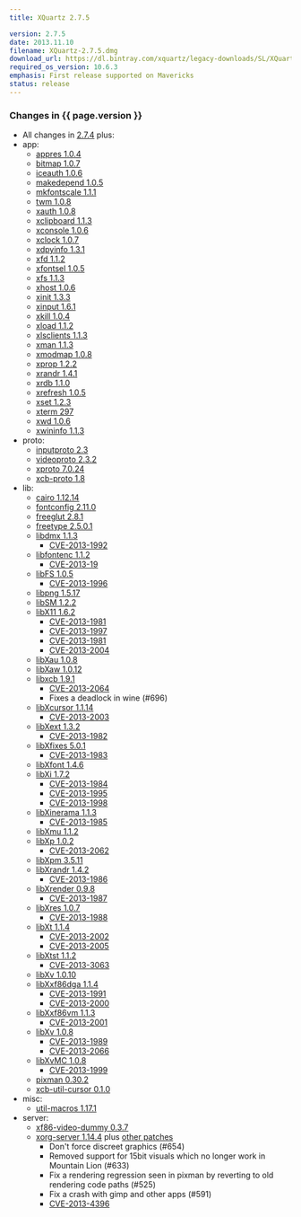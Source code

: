 ```yaml
---
title: XQuartz 2.7.5

version: 2.7.5
date: 2013.11.10
filename: XQuartz-2.7.5.dmg
download_url: https://dl.bintray.com/xquartz/legacy-downloads/SL/XQuartz-2.7.5.dmg
required_os_version: 10.6.3
emphasis: First release supported on Mavericks
status: release
---
```


### Changes in {{ page.version }} ###
  * All changes in [2.7.4](XQuartz-2.7.4.html) plus:
  * app:
    * [appres 1.0.4](https://lists.x.org/archives/xorg-announce/2013-May/002211.html)
    * [bitmap 1.0.7](https://lists.x.org/archives/xorg-announce/2013-May/002216.html)
    * [iceauth 1.0.6](https://lists.x.org/archives/xorg-announce/2013-July/002279.html)
    * [makedepend 1.0.5](https://lists.x.org/archives/xorg-announce/2013-July/002277.html)
    * [mkfontscale 1.1.1](https://lists.x.org/archives/xorg-announce/2013-July/002267.html)
    * [twm 1.0.8](https://lists.x.org/archives/xorg-announce/2013-September/002300.html)
    * [xauth 1.0.8](https://lists.x.org/archives/xorg-announce/2013-October/002336.html)
    * [xclipboard 1.1.3](https://lists.x.org/archives/xorg-announce/2013-September/002299.html)
    * [xconsole 1.0.6](https://lists.x.org/archives/xorg-announce/2013-July/002272.html)
    * [xclock 1.0.7](https://lists.x.org/archives/xorg-announce/2013-September/002310.html)
    * [xdpyinfo 1.3.1](https://lists.x.org/archives/xorg-announce/2013-May/002217.html)
    * [xfd 1.1.2](https://lists.x.org/archives/xorg-announce/2013-July/002268.html)
    * [xfontsel 1.0.5](https://lists.x.org/archives/xorg-announce/2013-May/002213.html)
    * [xfs 1.1.3](https://lists.x.org/archives/xorg-announce/2013-April/002198.html)
    * [xhost 1.0.6](https://lists.x.org/archives/xorg-announce/2013-July/002269.html)
    * [xinit 1.3.3](https://lists.x.org/archives/xorg-announce/2013-September/002312.html)
    * [xinput 1.6.1](https://lists.x.org/archives/xorg-announce/2013-September/002321.html)
    * [xkill 1.0.4](https://lists.x.org/archives/xorg-announce/2013-September/002313.html)
    * [xload 1.1.2](https://lists.x.org/archives/xorg-announce/2013-August/002285.html)
    * [xlsclients 1.1.3](https://lists.x.org/archives/xorg-announce/2013-September/002314.html)
    * [xman 1.1.3](https://lists.x.org/archives/xorg-announce/2013-September/002302.html)
    * [xmodmap 1.0.8](https://lists.x.org/archives/xorg-announce/2013-September/002315.html)
    * [xprop 1.2.2](https://lists.x.org/archives/xorg-announce/2013-August/002290.html)
    * [xrandr 1.4.1](https://lists.x.org/archives/xorg-announce/2013-July/002270.html)
    * [xrdb 1.1.0](https://lists.x.org/archives/xorg-announce/2013-September/002316.html)
    * [xrefresh 1.0.5](https://lists.x.org/archives/xorg-announce/2013-May/002214.html)
    * [xset 1.2.3](https://lists.x.org/archives/xorg-announce/2013-August/002291.html)
    * [xterm 297](https://lists.x.org/archives/xorg/2013-September/056030.html)
    * [xwd 1.0.6](https://lists.x.org/archives/xorg-announce/2013-August/002292.html)
    * [xwininfo 1.1.3](https://lists.x.org/archives/xorg-announce/2013-May/002215.html)
  * proto:
    * [inputproto 2.3](https://lists.x.org/archives/xorg-announce/2013-March/002180.html)
    * [videoproto 2.3.2](https://lists.x.org/archives/xorg-announce/2013-July/002275.html)
    * [xproto 7.0.24](https://lists.x.org/archives/xorg-announce/2013-March/002193.html)
    * [xcb-proto 1.8](https://lists.x.org/archives/xorg-announce/2012-October/002081.html)
  * lib:
    * [cairo 1.12.14](http://cairographics.org/news/cairo-1.12.14)
    * [fontconfig 2.11.0](https://lists.freedesktop.org/archives/fontconfig/2013-October/004961.html)
    * [freeglut 2.8.1](http://freeglut.sourceforge.net/news.php)
    * [freetype 2.5.0.1](https://sourceforge.net/projects/freetype/files/freetype2/2.5.0/README/view)
    * [libdmx 1.1.3](https://lists.x.org/archives/xorg-announce/2013-May/002225.html)
      * [CVE-2013-1992](https://cve.mitre.org/cgi-bin/cvename.cgi?name=CVE-2013-1992)
    * [libfontenc 1.1.2](https://lists.x.org/archives/xorg-announce/2013-April/002204.html)
      * [CVE-2013-19](https://cve.mitre.org/cgi-bin/cvename.cgi?name=CVE-2013-19)
    * [libFS 1.0.5](https://lists.x.org/archives/xorg-announce/2013-May/002226.html)
      * [CVE-2013-1996](https://cve.mitre.org/cgi-bin/cvename.cgi?name=CVE-2013-1996)
    * [libpng 1.5.17](https://sourceforge.net/mailarchive/message.php?msg_id=31103316)
    * [libSM 1.2.2](https://lists.x.org/archives/xorg-announce/2013-September/002309.html)
    * [libX11 1.6.2](https://lists.x.org/archives/xorg-announce/2013-September/002317.html)
      * [CVE-2013-1981](https://cve.mitre.org/cgi-bin/cvename.cgi?name=CVE-2013-1981)
      * [CVE-2013-1997](https://cve.mitre.org/cgi-bin/cvename.cgi?name=CVE-2013-1997)
      * [CVE-2013-1981](https://cve.mitre.org/cgi-bin/cvename.cgi?name=CVE-2013-1981)
      * [CVE-2013-2004](https://cve.mitre.org/cgi-bin/cvename.cgi?name=CVE-2013-2004)
    * [libXau 1.0.8](https://lists.x.org/archives/xorg-announce/2013-May/002223.html)
    * [libXaw 1.0.12](https://lists.x.org/archives/xorg-announce/2013-September/002304.html)
    * [libxcb 1.9.1](https://lists.x.org/archives/xorg-announce/2013-May/002230.html)
      * [CVE-2013-2064](https://cve.mitre.org/cgi-bin/cvename.cgi?name=CVE-2013-2064)
      * Fixes a deadlock in wine (#696)
    * [libXcursor 1.1.14](https://lists.x.org/archives/xorg-announce/2013-May/002229.html)
      * [CVE-2013-2003](https://cve.mitre.org/cgi-bin/cvename.cgi?name=CVE-2013-2003)
    * [libXext 1.3.2](https://lists.x.org/archives/xorg-announce/2013-May/002240.html)
      * [CVE-2013-1982](https://cve.mitre.org/cgi-bin/cvename.cgi?name=CVE-2013-1982)
    * [libXfixes 5.0.1](https://lists.x.org/archives/xorg-announce/2013-May/002227.html)
      * [CVE-2013-1983](https://cve.mitre.org/cgi-bin/cvename.cgi?name=CVE-2013-1983)
    * [libXfont 1.4.6](https://lists.x.org/archives/xorg-announce/2013-July/002274.html)
    * [libXi 1.7.2](https://lists.x.org/archives/xorg-announce/2013-July/002257.html)
      * [CVE-2013-1984](https://cve.mitre.org/cgi-bin/cvename.cgi?name=CVE-2013-1984)
      * [CVE-2013-1995](https://cve.mitre.org/cgi-bin/cvename.cgi?name=CVE-2013-1995)
      * [CVE-2013-1998](https://cve.mitre.org/cgi-bin/cvename.cgi?name=CVE-2013-1998)
    * [libXinerama 1.1.3](https://lists.x.org/archives/xorg-announce/2013-May/002231.html)
      * [CVE-2013-1985](https://cve.mitre.org/cgi-bin/cvename.cgi?name=CVE-2013-1985)
    * [libXmu 1.1.2](https://lists.x.org/archives/xorg-announce/2013-September/002305.html)
    * [libXp 1.0.2](https://lists.x.org/archives/xorg-announce/2013-May/002232.html)
      * [CVE-2013-2062](https://cve.mitre.org/cgi-bin/cvename.cgi?name=CVE-2013-2062)
    * [libXpm 3.5.11](https://lists.x.org/archives/xorg-announce/2013-September/002306.html)
    * [libXrandr 1.4.2](https://lists.x.org/archives/xorg-announce/2013-September/002307.html)
      * [CVE-2013-1986](https://cve.mitre.org/cgi-bin/cvename.cgi?name=CVE-2013-1986)
    * [libXrender 0.9.8](https://lists.x.org/archives/xorg-announce/2013-June/002249.html)
      * [CVE-2013-1987](https://cve.mitre.org/cgi-bin/cvename.cgi?name=CVE-2013-1987)
    * [libXres 1.0.7](https://lists.x.org/archives/xorg-announce/2013-May/002233.html)
      * [CVE-2013-1988](https://cve.mitre.org/cgi-bin/cvename.cgi?name=CVE-2013-1988)
    * [libXt 1.1.4](https://lists.x.org/archives/xorg-announce/2013-May/002234.html)
      * [CVE-2013-2002](https://cve.mitre.org/cgi-bin/cvename.cgi?name=CVE-2013-2002)
      * [CVE-2013-2005](https://cve.mitre.org/cgi-bin/cvename.cgi?name=CVE-2013-2005)
    * [libXtst 1.1.2](https://lists.x.org/archives/xorg-announce/2013-May/002237.html)
      * [CVE-2013-3063](https://cve.mitre.org/cgi-bin/cvename.cgi?name=CVE-2013-2063)
    * [libXv 1.0.10](https://lists.x.org/archives/xorg-announce/2013-September/002308.html)
    * [libXxf86dga 1.1.4](https://lists.x.org/archives/xorg-announce/2013-May/002235.html)
      * [CVE-2013-1991](https://cve.mitre.org/cgi-bin/cvename.cgi?name=CVE-2013-1991)
      * [CVE-2013-2000](https://cve.mitre.org/cgi-bin/cvename.cgi?name=CVE-2013-2000)
    * [libXxf86vm 1.1.3](https://lists.x.org/archives/xorg-announce/2013-May/002236.html)
      * [CVE-2013-2001](https://cve.mitre.org/cgi-bin/cvename.cgi?name=CVE-2013-2001)
    * [libXv 1.0.8](https://lists.x.org/archives/xorg-announce/2013-May/002242.html)
      * [CVE-2013-1989](https://cve.mitre.org/cgi-bin/cvename.cgi?name=CVE-2013-1989)
      * [CVE-2013-2066](https://cve.mitre.org/cgi-bin/cvename.cgi?name=CVE-2013-2066)
    * [libXvMC 1.0.8](https://lists.x.org/archives/xorg-announce/2013-June/002250.html)
      * [CVE-2013-1999](https://cve.mitre.org/cgi-bin/cvename.cgi?name=CVE-2013-1999)
    * [pixman 0.30.2](https://lists.x.org/archives/xorg-announce/2013-August/002289.html)
    * [xcb-util-cursor 0.1.0](https://lists.x.org/archives/xorg-announce/2013-August/002295.html)
  * misc:
    * [util-macros 1.17.1](https://lists.x.org/archives/xorg-announce/2013-September/002301.html)
  * server:
    * [xf86-video-dummy 0.3.7](https://lists.x.org/archives/xorg-announce/2013-September/002318.html)
    * [xorg-server 1.14.4](https://lists.x.org/archives/xorg/2013-November/056147.html) plus [other patches](https://github.com/XQuartz/xorg-server/commits/XQuartz-2.7.5)
      * Don't force discreet graphics (#654)
      * Removed support for 15bit visuals which no longer work in Mountain Lion (#633)
      * Fix a rendering regression seen in pixman by reverting to old rendering code paths (#525)
      * Fix a crash with gimp and other apps (#591)
      * [CVE-2013-4396](https://cve.mitre.org/cgi-bin/cvename.cgi?name=CVE-2013-4396)
